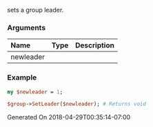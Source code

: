 sets a group leader.
### Arguments
**Name**|**Type**|**Description**
:---|:---|:---
newleader||

### Example

```perl
my $newleader = 1;

$group->SetLeader($newleader); # Returns void
```


Generated On 2018-04-29T00:35:14-07:00